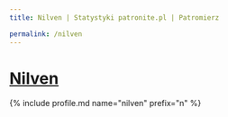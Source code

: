 ```yaml
---
title: Nilven | Statystyki patronite.pl | Patromierz

permalink: /nilven
---
```


# [Nilven](https://patronite.pl/nilven)

{% include profile.md name="nilven" prefix="n" %}
